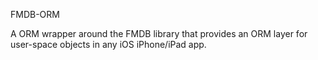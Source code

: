 FMDB-ORM


A ORM wrapper around the FMDB library that provides an ORM layer for user-space objects in any iOS iPhone/iPad app.
